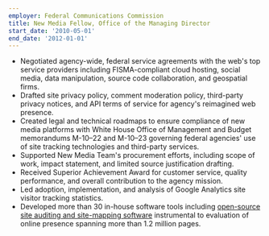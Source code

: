 ```yaml
---
employer: Federal Communications Commission
title: New Media Fellow, Office of the Managing Director
start_date: '2010-05-01'
end_date: '2012-01-01'
---
```


* Negotiated agency-wide, federal service agreements with the web's top service providers including FISMA-compliant cloud hosting, social media, data manipulation, source code collaboration, and geospatial firms.
* Drafted site privacy policy, comment moderation policy, third-party privacy notices, and API terms of service for agency's reimagined web presence.
* Created legal and technical roadmaps to ensure compliance of new media platforms with White House Office of Management and Budget memorandums M-10–22 and M-10–23 governing federal agencies' use of site tracking technologies and third-party services.
* Supported New Media Team's procurement efforts, including scope of work, impact statement, and limited source justification drafting.
* Received Superior Achievement Award for customer service, quality performance, and overall contribution to the agency mission.
* Led adoption, implementation, and analysis of Google Analytics site visitor tracking statistics.
* Developed more than 30 in-house software tools including [open-source site auditing and site-mapping software](http://github.com/fcc) instrumental to evaluation of online presence spanning more than 1.2 million pages.
